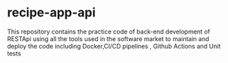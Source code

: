 # recipe-app-api
This repository contains the practice code of back-end development of RESTApi using all the tools used in the software market to maintain and deploy the code including Docker,CI/CD pipelines , Github Actions and Unit tests

